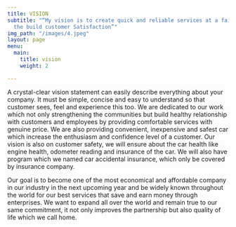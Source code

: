 ```yaml
---
title: VISION
subtitle: "“My vision is to create quick and reliable services at a fair price to
  the build customer Satisfaction”"
img_path: "/images/4.jpeg"
layout: page
menu:
  main:
    title: vision
    weight: 2

---
```

A crystal-clear vision statement can easily describe everything about your company. It must be simple, concise and easy to understand so that customer sees, feel and experience this too. We are dedicated to our work which not only strengthening the communities but build healthy relationship with customers and employees by providing comfortable services with genuine price. We are also providing convenient, inexpensive and safest car which increase the enthusiasm and confidence level of a customer. Our vision is also on customer safety, we will ensure about the car health like engine health, odometer reading and insurance of the car. We will also have program which we named car accidental insurance, which only be covered by insurance company.

Our goal is to become one of the most economical and affordable company in our industry in the next upcoming year and be widely known throughout the world for our best services that save and earn money through enterprises. We want to expand all over the world and remain true to our same commitment, it not only improves the partnership but also quality of life which we call home.